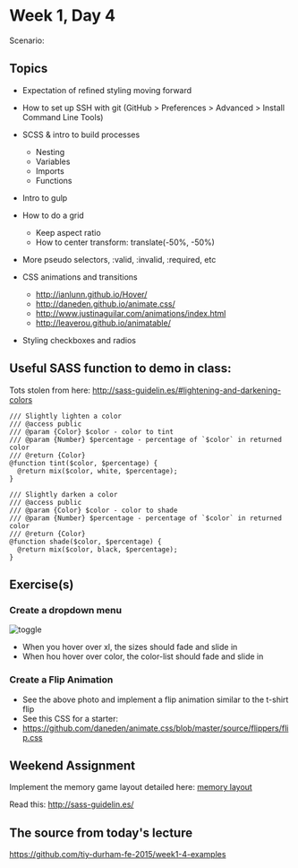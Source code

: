 # Week 1, Day 4

Scenario:

## Topics

- Expectation of refined styling moving forward
- How to set up SSH with git (GitHub > Preferences > Advanced > Install Command Line Tools)

- SCSS & intro to build processes
  - Nesting
  - Variables
  - Imports
  - Functions
- Intro to gulp
- How to do a grid
	- Keep aspect ratio
	- How to center transform: translate(-50%, -50%)
- More pseudo selectors, :valid, :invalid, :required, etc
- CSS animations and transitions
  * http://ianlunn.github.io/Hover/
  * http://daneden.github.io/animate.css/
  * http://www.justinaguilar.com/animations/index.html
  * http://leaverou.github.io/animatable/
- Styling checkboxes and radios

## Useful SASS function to demo in class:

Tots stolen from here: http://sass-guidelin.es/#lightening-and-darkening-colors

    /// Slightly lighten a color
    /// @access public
    /// @param {Color} $color - color to tint
    /// @param {Number} $percentage - percentage of `$color` in returned color
    /// @return {Color}
    @function tint($color, $percentage) {
      @return mix($color, white, $percentage);
    }

    /// Slightly darken a color
    /// @access public
    /// @param {Color} $color - color to shade
    /// @param {Number} $percentage - percentage of `$color` in returned color
    /// @return {Color}
    @function shade($color, $percentage) {
      @return mix($color, black, $percentage);
    }

## Exercise(s)

### Create a dropdown menu

![toggle](https://github.com/tiy-durham-fe-2015/curriculum/raw/master/img/tshirts.gif)

* When you hover over xl, the sizes should fade and slide in
* When hou hover over color, the color-list should fade and slide in

### Create a Flip Animation

* See the above photo and implement a flip animation similar to the t-shirt flip
* See this CSS for a starter:
* https://github.com/daneden/animate.css/blob/master/source/flippers/flip.css

## Weekend Assignment

Implement the memory game layout detailed here: [memory layout](https://github.com/tiy-durham-fe-2015/curriculum/tree/master/assignments/memory-layout)

Read this: http://sass-guidelin.es/

## The source from today's lecture

https://github.com/tiy-durham-fe-2015/week1-4-examples
